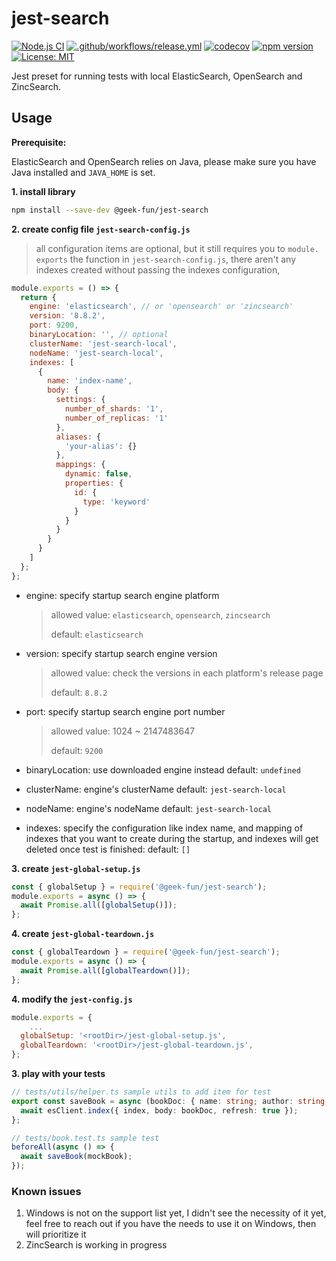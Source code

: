 # jest-search
[![Node.js CI](https://github.com/geek-fun/jest-search/actions/workflows/node.yml/badge.svg)](https://github.com/geek-fun/jest-search/actions/workflows/node.yml)
[![.github/workflows/release.yml](https://github.com/geek-fun/jest-search/actions/workflows/release.yml/badge.svg)](https://github.com/geek-fun/jest-search/actions/workflows/release.yml)
[![codecov](https://codecov.io/gh/geek-fun/jest-search/branch/master/graph/badge.svg?token=KYTVHHKCI5)](https://codecov.io/gh/geek-fun/jest-search)
[![npm version](https://badge.fury.io/js/@geek-fun%2Fjest-search.svg)](https://badge.fury.io/js/@geek-fun%2Fjest-search)
[![License: MIT](https://img.shields.io/badge/License-MIT-yellow.svg)](https://opensource.org/licenses/MIT)

Jest preset for running tests with local ElasticSearch, OpenSearch and ZincSearch.

## Usage
**Prerequisite:**

ElasticSearch and OpenSearch relies on Java, please make sure you have Java installed and `JAVA_HOME` is set.

**1. install library** 

```bash
npm install --save-dev @geek-fun/jest-search
```

**2. create config file `jest-search-config.js`** 

> all configuration items are optional, but it still requires you to `module. exports` the function in `jest-search-config.js`,  there aren't any indexes created without passing the indexes configuration,

```javascript
module.exports = () => {
  return {
    engine: 'elasticsearch', // or 'opensearch' or 'zincsearch'
    version: '8.8.2',
    port: 9200,
    binaryLocation: '', // optional
    clusterName: 'jest-search-local',
    nodeName: 'jest-search-local',
    indexes: [
      {
        name: 'index-name',
        body: {
          settings: {
            number_of_shards: '1',
            number_of_replicas: '1'
          },
          aliases: {
            'your-alias': {}
          },
          mappings: {
            dynamic: false,
            properties: {
              id: {
                type: 'keyword'
              }
            }
          }
        }
      }
    ]
  };
};
```

- engine: <string> specify startup search engine platform

  > allowed value: `elasticsearch`, `opensearch`, `zincsearch`
  >
  > default: `elasticsearch`

- version:  <string> specify startup search engine version

  > allowed value: check the versions in each platform's release page
  >
  > default: `8.8.2`

- port: <number> specify startup search engine port number

  > allowed value: 1024 ~ 2147483647
  >
  > default: `9200`

- binaryLocation:<string> use downloaded  engine instead default: `undefined`

- clusterName:<string> engine's clusterName default: `jest-search-local`

- nodeName: engine's nodeName default: `jest-search-local`

- indexes: specify the configuration like index name, and mapping of  indexes that you want to create during the startup, and indexes will get deleted once test is finished: default: `[]`



**3. create  `jest-global-setup.js`**

```javascript
const { globalSetup } = require('@geek-fun/jest-search');
module.exports = async () => {
  await Promise.all([globalSetup()]);
};
```



**4. create  `jest-global-teardown.js`**

```javascript
const { globalTeardown } = require('@geek-fun/jest-search');
module.exports = async () => {
  await Promise.all([globalTeardown()]);
};
```



**4. modify the `jest-config.js`**

```javascript
module.exports = {
	...
  globalSetup: '<rootDir>/jest-global-setup.js',
  globalTeardown: '<rootDir>/jest-global-teardown.js',
};
```

**3. play with your tests**

```typescript
// tests/utils/helper.ts sample utils to add item for test
export const saveBook = async (bookDoc: { name: string; author: string }) => {
  await esClient.index({ index, body: bookDoc, refresh: true });
};

// tests/book.test.ts sample test
beforeAll(async () => {
  await saveBook(mockBook);
});
```



### Known issues

1. Windows is not on the support list yet, I didn't see the necessity of it yet, feel free to reach out if you have the needs to use it on Windows, then will prioritize it
2. ZincSearch is working in progress

